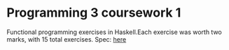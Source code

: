# Programming 3 coursework 1

Functional programming exercises in Haskell.Each exercise was worth two marks, with 15 total exercises.
Spec: [here](https://github.com/ElliotAlexander/Functional_Programming_Exercises_cw1/blob/master/spec.pdf)
